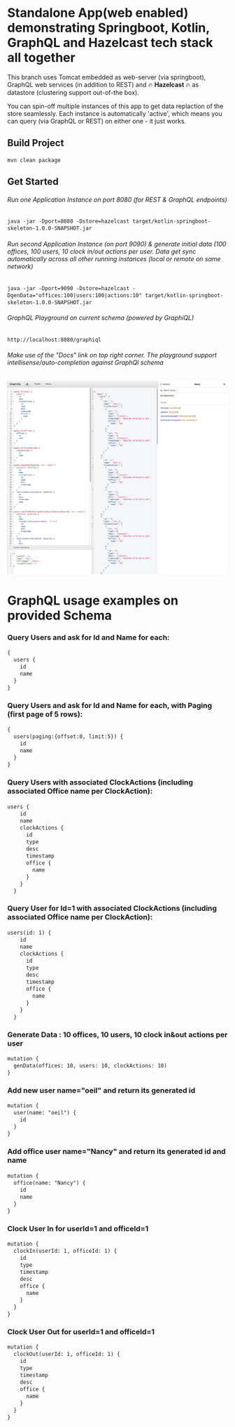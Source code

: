 # Standalone App(web enabled) demonstrating Springboot, Kotlin, GraphQL and Hazelcast tech stack all together

This branch uses Tomcat embedded as web-server (via springboot), GraphQL web services (in addition to REST) and :fire: **Hazelcast** :fire: as datastore (clustering support out-of-the box).

You can spin-off multiple instances of this app to get data replaction of the store seamlessly. Each instance is automatically 'active', which means you can query (via GraphQL or REST) on either one - it just works.

## Build Project
```
mvn clean package
```
## Get Started
###### Run one Application Instance on port 8080 (for REST & GraphQL endpoints)
```
java -jar -Dport=8080 -Dstore=hazelcast target/kotlin-springboot-skeleton-1.0.0-SNAPSHOT.jar
```

###### Run second Application Instance (on port 9090) & generate initial data (100 offices, 100 users, 10 clock in/out actions per user. Data get sync automatically across all other running instances (local or remote on same network)
```
java -jar -Dport=9090 -Dstore=hazelcast -DgenData="offices:100|users:100|actions:10" target/kotlin-springboot-skeleton-1.0.0-SNAPSHOT.jar
```

###### GraphQL Playground on current schema (powered by GraphiQL)
```
http://localhost:8080/graphiql
```
###### Make use of the "Docs" link on top right corner. The playground support intellisense/auto-completion against GraphQl schema
![Image of Graphiql](./graphiql-sample01.png)


# GraphQL usage examples on provided Schema
### Query Users and ask for Id and Name for each:
```
{
  users {
    id
    name
  }
}
```

### Query Users and ask for Id and Name for each, with Paging (first page of 5 rows):
```
{
  users(paging:{offset:0, limit:5}) {
    id
    name
  }
}
```

### Query Users with associated ClockActions (including associated Office name per ClockAction):
```
users {
    id
    name
    clockActions {
      id
      type
      desc
      timestamp
      office {
        name
      }
    }
  }
```

### Query User for Id=1 with associated ClockActions (including associated Office name per ClockAction):
```
users(id: 1) {
    id
    name
    clockActions {
      id
      type
      desc
      timestamp
      office {
        name
      }
    }
  }
```

### Generate Data : 10 offices, 10 users, 10 clock in&out actions per user
```
mutation {
  genData(offices: 10, users: 10, clockActions: 10)
}
```

### Add new user name="oeil" and return its generated id
```
mutation {
  user(name: "oeil") {
    id
  }
}
```

### Add office user name="Nancy" and return its generated id and name
```
mutation {
  office(name: "Nancy") {
    id
    name
  }
}
```

### Clock User In for userId=1 and officeId=1
```
mutation {
  clockIn(userId: 1, officeId: 1) {
    id
    type
    timestamp
    desc
    office {
      name
    }
  }
}
```
### Clock User Out for userId=1 and officeId=1
```
mutation {
  clockOut(userId: 1, officeId: 1) {
    id
    type
    timestamp
    desc
    office {
      name
    }
  }
}
```
